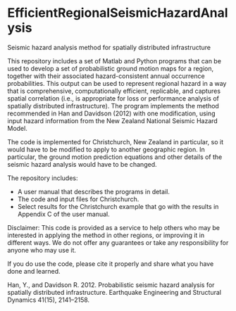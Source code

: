 # EfficientRegionalSeismicHazardAnalysis
Seismic hazard analysis method for spatially distributed infrastructure

This repository includes a set of Matlab and Python programs that can be used to develop a set of probabilistic ground motion maps for a region, together with their associated hazard-consistent annual occurrence probabilities. This output can be used to represent regional hazard in a way that is comprehensive, computationally efficient, replicable, and captures spatial correlation (i.e., is appropriate for loss or performance analysis of spatially distributed infrastructure). The program implements the method recommended in Han and Davidson (2012) with one modification, using input hazard information from the New Zealand National Seismic Hazard Model. 

The code is implemented for Christchurch, New Zealand in particular, so it would have to be modified to apply to another geographic region. In particular, the ground motion prediction equations and other details of the seismic hazard analysis would have to be changed. 

The repository includes:
* A user manual that describes the programs in detail.
* The code and input files for Christchurch.
* Select results for the Christchurch example that go with the results in Appendix C of the user manual.

Disclaimer: This code is provided as a service to help others who may be interested in applying the method in other regions, or improving it in different ways. We do not offer any guarantees or take any responsibility for anyone who may use it.

If you do use the code, please cite it properly and share what you have done and learned. 

Han, Y., and Davidson R. 2012. Probabilistic seismic hazard analysis for spatially distributed infrastructure. Earthquake Engineering and Structural Dynamics 41(15), 2141–2158.
